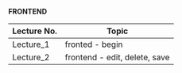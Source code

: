 __FRONTEND__

Lecture No.   | Topic
------------- | -------------
Lecture_1     | fronted - begin
Lecture_2     | frontend - edit, delete, save